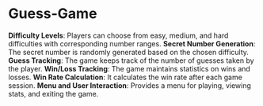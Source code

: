 # Guess-Game

**Difficulty Levels**: Players can choose from easy, medium, and hard difficulties with corresponding number ranges.
**Secret Number Generation**: The secret number is randomly generated based on the chosen difficulty.
**Guess Tracking**: The game keeps track of the number of guesses taken by the player.
**Win/Loss Tracking**: The game maintains statistics on wins and losses.
**Win Rate Calculation**: It calculates the win rate after each game session.
**Menu and User Interaction**: Provides a menu for playing, viewing stats, and exiting the game.
